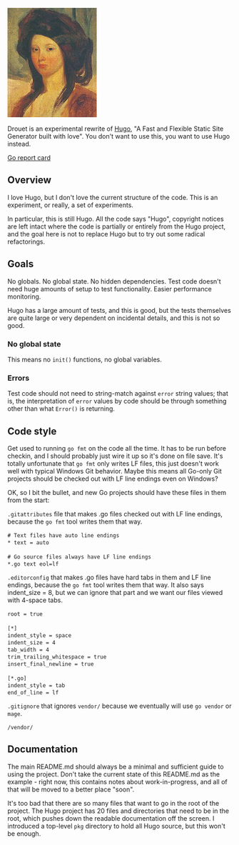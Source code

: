 [![Drouet](https://raw.githubusercontent.com/neurocline/drouet/master/docs/drouet.png)](https://en.wikipedia.org/wiki/Juliette_Drouet)

Drouet is an experimental rewrite of [Hugo](https://github.com/gohugoio/hugo), "A Fast and Flexible Static Site Generator built with love". You don't want to use this, you want to use Hugo instead.

[Go report card](https://goreportcard.com/report/github.com/neurocline/drouet)

## Overview

I love Hugo, but I don't love the current structure of the code. This is an experiment,
or really, a set of experiments.

In particular, this is still Hugo. All the code says "Hugo", copyright notices are left intact
where the code is partially or entirely from the Hugo project, and the goal here is not to
replace Hugo but to try out some radical refactorings.

## Goals

No globals. No global state. No hidden dependencies. Test code doesn't need huge amounts
of setup to test functionality. Easier performance monitoring.

Hugo has a large amount of tests, and this is good, but the tests themselves are quite
large or very dependent on incidental details, and this is not so good.

### No global state

This means no `init()` functions, no global variables.

### Errors

Test code should not need to string-match against `error` string values; that is, the interpretation
of `error` values by code should be through something other than what `Error()` is returning.

## Code style

Get used to running `go fmt` on the code all the time. It has to be run before checkin,
and I should probably just wire it up so it's done on file save. It's totally unfortunate
that `go fmt` only writes LF files, this just doesn't work well with typical Windows Git
behavior. Maybe this means all Go-only Git projects should be checked out with LF line endings
even on Windows?

OK, so I bit the bullet, and new Go projects should have these files in them from the start:

`.gitattributes` file that makes .go files checked out with LF line endings, because the `go fmt`
tool writes them that way.

```
# Text files have auto line endings
* text = auto

# Go source files always have LF line endings
*.go text eol=lf
```

`.editorconfig` that makes .go files have hard tabs in them and LF line endings, because the `go
fmt` tool writes them that way. It also says indent_size = 8, but we can ignore that part and we
want our files viewed with 4-space tabs.

```
root = true

[*]
indent_style = space
indent_size = 4
tab_width = 4
trim_trailing_whitespace = true
insert_final_newline = true

[*.go]
indent_style = tab
end_of_line = lf
```

`.gitignore` that ignores `vendor/` because we eventually will use `go vendor` or `mage`.

```
/vendor/
```

## Documentation

The main README.md should always be a minimal and sufficient guide to using the project.
Don't take the current state of this README.md as the example - right now, this contains
notes about work-in-progress, and all of that will be moved to a better place "soon".

It's too bad that there are so many files that want to go in the root of the project. The
Hugo project has 20 files and directories that need to be in the root, which pushes down
the readable documentation off the screen. I introduced a top-level `pkg` directory to
hold all Hugo source, but this won't be enough.
